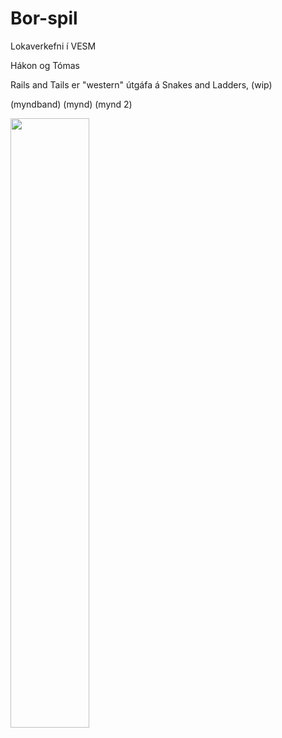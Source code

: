# Bor-spil
Lokaverkefni í VESM

<p> Hákon og Tómas </p>
<p> Rails and Tails er "western" útgáfa á Snakes and Ladders, (wip) </p>

(myndband)
(mynd)
(mynd 2)

<img src="https://files.catbox.moe/mgm43c.svg" width=50% height=auto>
